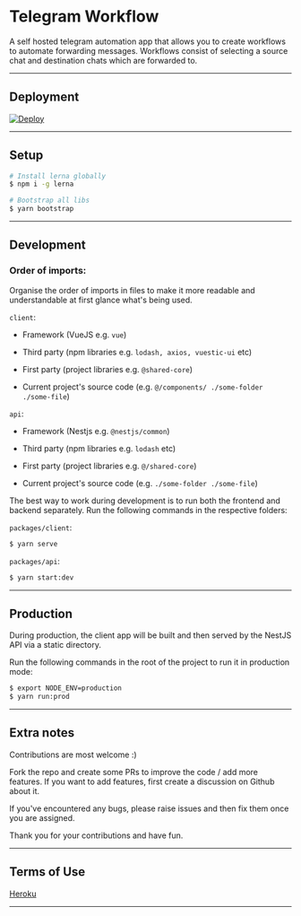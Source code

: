 # Telegram Workflow

A self hosted telegram automation app that allows you to create workflows to automate forwarding messages. Workflows consist of selecting a source chat and destination chats which are forwarded to.

---

## Deployment

<a href="https://heroku.com/deploy?template=https://github.com/m-t-a97/telegram-workflow">
  <img src="https://www.herokucdn.com/deploy/button.svg" alt="Deploy">
</a>

---

## Setup

```bash
# Install lerna globally
$ npm i -g lerna

# Bootstrap all libs
$ yarn bootstrap
```

---

## Development

### Order of imports:

Organise the order of imports in files to make it more readable and understandable at first glance what's being used.

`client`:

- Framework (VueJS e.g. `vue`)

- Third party (npm libraries e.g. `lodash, axios, vuestic-ui` etc)

- First party (project libraries e.g. `@shared-core`)

- Current project's source code (e.g. `@/components/ ./some-folder ./some-file`)

`api`:

- Framework (Nestjs e.g. `@nestjs/common`)

- Third party (npm libraries e.g. `lodash` etc)

- First party (project libraries e.g. `@/shared-core`)

- Current project's source code (e.g. `./some-folder ./some-file`)

The best way to work during development is to run both the frontend and backend separately. Run the following commands in the respective folders:

`packages/client`:

```bash
$ yarn serve
```

`packages/api`:

```bash
$ yarn start:dev
```

---

## Production

During production, the client app will be built and then served by the NestJS API via a static directory.

Run the following commands in the root of the project to run it in production mode:

```bash
$ export NODE_ENV=production
$ yarn run:prod
```

---

## Extra notes

Contributions are most welcome :)

Fork the repo and create some PRs to improve the code / add more features. If you want to add features, first create a discussion on Github about it.

If you've encountered any bugs, please raise issues and then fix them once you are assigned.

Thank you for your contributions and have fun.

---

## Terms of Use

[Heroku](https://www.heroku.com/policy/heroku-elements-terms)

---
